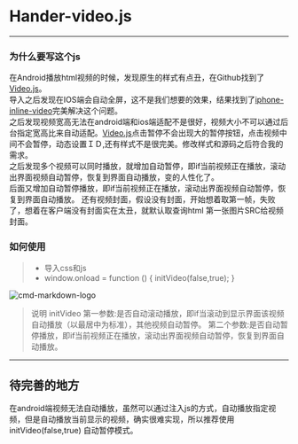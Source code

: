 # Hander-video.js

------
### 为什么要写这个js
在Android播放html视频的时候，发现原生的样式有点丑，在Github找到了[Video.js](https://github.com/videojs/video.js)。
<br/>
导入之后发现在IOS端会自动全屏，这不是我们想要的效果，结果找到了[iphone-inline-video](https://github.com/bfred-it/iphone-inline-video)完美解决这个问题。
<br/>
之后发现视频宽高无法在android端和ios端适配不是很好，视频大小不可以通过后台指定宽高比来自动适配。[Video.js](https://github.com/videojs/video.js)点击暂停不会出现大的暂停按钮，点击视频中间不会暂停，动态设置ＩＤ,还有样式不是很完美。修改样式和源码之后符合我的需求。
<br/>
之后发现多个视频可以同时播放，就增加自动暂停，即if当前视频正在播放，滚动出界面视频自动暂停，恢复到界面自动播放，变的人性化了。
<br>
后面又增加自动暂停播放，即if当前视频正在播放，滚动出界面视频自动暂停，恢复到界面自动播放。
还有视频封面，假设没有封面，开始想着取第一帧，失败了，想着在客户端没有封面实在太丑，就默认取查询html 第一张图片SRC给视频封面。


### 如何使用
> * 导入css和js
> *   window.onload = function () {
           initVideo(false,true);
        }

![cmd-markdown-logo](https://www.zybuluo.com/static/img/logo.png)
> 说明
initVideo 第一参数:是否自动滚动播放，即if当滚动到显示界面该视频自动播放（以最居中为标准），其他视频自动暂停。
第二个参数:是否自动暂停播放，即if当前视频正在播放，滚动出界面视频自动暂停，恢复到界面自动播放。


------

## 待完善的地方

在android端视频无法自动播放，虽然可以通过注入js的方式，自动播放指定视频，但是自动播放当前显示的视频，确实很难实现，所以推荐使用
initVideo(false,true) 自动暂停模式。







